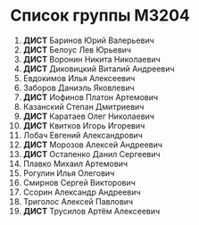 # Список группы M3204

1. **ДИСТ** Баринов Юрий Валерьевич 
2. **ДИСТ** Белоус Лев Юрьевич
3. **ДИСТ** Воронин Никита Николаевич
4. **ДИСТ** Диковицкий Виталий Андреевич
5. Евдокимов Илья Алексеевич
6. Заборов Даниэль Яковлевич
7. **ДИСТ** Иофинов Платон Артемович
8. Казанский Степан Дмитриевич
9. **ДИСТ** Каратаев Олег Николаевич
10. **ДИСТ** Квитков Игорь Игоревич
11. Лобач Евгений Александрович
12. **ДИСТ** Морозов Алексей Андреевич
13. **ДИСТ** Остапенко Данил Сергеевич
14. Плавко Михаил Артемович
15. Рогулин Илья Олегович
16. Смирнов Сергей Викторович
17. Ссорин Александр Андреевич
18. Триголос Алексей Павлович
19. **ДИСТ** Трусилов Артём Алексеевич
